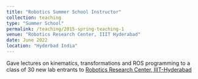 ```yaml
---
title: "Robotics Summer School Instructor"
collection: teaching
type: "Summer School"
permalink: /teaching/2015-spring-teaching-1
venue: "Robotics Research Center, IIIT Hyderabad"
date: June 2022
location: "Hyderbad India"
---
```


Gave lectures on kinematics, transformations and ROS programming to a class of 30 new lab entrants to 
[Robotics Research Center, IIIT-Hyderabad](https://robotics.iiit.ac.in/)
